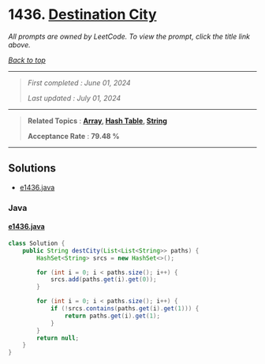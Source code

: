 # 1436. [Destination City](<https://leetcode.com/problems/destination-city>)

*All prompts are owned by LeetCode. To view the prompt, click the title link above.*

*[Back to top](<../README.md>)*

------

> *First completed : June 01, 2024*
>
> *Last updated : July 01, 2024*

------

> **Related Topics** : **[Array](<by_topic/Array.md>), [Hash Table](<by_topic/Hash Table.md>), [String](<by_topic/String.md>)**
>
> **Acceptance Rate** : **79.48 %**

------

## Solutions

- [e1436.java](<../my-submissions/e1436.java>)
### Java
#### [e1436.java](<../my-submissions/e1436.java>)
```Java
class Solution {
    public String destCity(List<List<String>> paths) {
        HashSet<String> srcs = new HashSet<>();

        for (int i = 0; i < paths.size(); i++) {
            srcs.add(paths.get(i).get(0));
        }

        for (int i = 0; i < paths.size(); i++) {
            if (!srcs.contains(paths.get(i).get(1))) {
                return paths.get(i).get(1);
            }
        }
        return null;
    }
}
```


